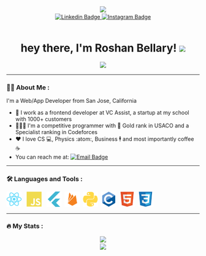 <div id="header" align="center">
  <img src="https://media.giphy.com/media/u2pmTWUi0MXjyrMaVj/giphy.gif" width="100"/>
</div>
<div id="badges" align="center">
  <a href="https://www.linkedin.com/in/roshanbellary/">
      <img src="https://img.shields.io/badge/LinkedIn-blue?logo=linkedin&logoColor=white&style=for-the-badge" alt="Linkedin Badge"/>
  </a>
  <a href="https://www.instagram.com/roshan.bellary/">
      <img src="https://img.shields.io/badge/Instagram-red?logo=instagram&logoColor=white&style=for-the-badge" alt="Instagram Badge"/>
  </a>
</div>
<div align="center">
   <img src="https://komarev.com/ghpvc/?username=roshanbellary&style=flat-square&color=blue" alt=""/>
  <h1>
    hey there, I'm Roshan Bellary!
    <img src="https://media.giphy.com/media/hvRJCLFzcasrR4ia7z/giphy.gif" width="30px"/>
  </h1>
</div>
<div align="center">
  <img src="https://media.giphy.com/media/dWesBcTLavkZuG35MI/giphy.gif" width="500" height="auto"/>
</div>

---

### 👨‍🦱 About Me :
I'm a Web/App Developer from San Jose, California
- 🔭 I work as a frontend developer at VC Assist, a startup at my school with 1000+ customers
- 🧑🏽‍💻 I'm a competitive programmer with 🏅 Gold rank in USACO and a Specialist ranking in Codeforces
- ❤️ I love CS 💻, Physics :atom:, Business 🕴️ and most importantly coffee ☕
- You can reach me at: [![Email Badge](https://img.shields.io/badge/-roshan-blue?style=flat&logo=Gmail&logoColor=white)](mailto:roshan.bellary@gmail.com)

---

### :hammer_and_wrench: Languages and Tools :
<div>
  <img src="https://github.com/devicons/devicon/blob/master/icons/react/react-original.svg" title="React"  width="40" height="40"/> &nbsp;
  <img src="https://github.com/devicons/devicon/blob/master/icons/javascript/javascript-plain.svg" title="Javascript"  width="40" height="40"/> &nbsp;
  <img src="https://github.com/devicons/devicon/blob/master/icons/flutter/flutter-plain.svg" title="Flutter"  width="40" height="40"/>&nbsp;
  <img src="https://github.com/devicons/devicon/blob/master/icons/firebase/firebase-plain.svg" title="Firebase" width="40" height="40"/>&nbsp;
  <img src="https://github.com/devicons/devicon/blob/master/icons/python/python-plain.svg" title="Python" width="40" height="40"/>&nbsp;
  <img src="https://github.com/devicons/devicon/blob/master/icons/c/c-original.svg" title="C++" width="40" height="40"/>&nbsp;
  <img src="https://github.com/devicons/devicon/blob/master/icons/html5/html5-original.svg" title="Html" width="40" height="40"/>&nbsp;
  <img src="https://github.com/devicons/devicon/blob/master/icons/css3/css3-original.svg" title="Css" width="40" height="40"/>&nbsp;
</div>

---

### :fire: My Stats :

<div align="center">
  <img src="http://github-readme-streak-stats.herokuapp.com?user=roshanbellary&theme=dark&background=000000"/>
</div>
<div align="center"/>
  <img src="https://github-readme-stats.vercel.app/api/top-langs/?username=roshanbellary&layout=compact&theme=vision-friendly-dark"/>
</div>
<!--
**roshanbellary/roshanbellary** is a ✨ _special_ ✨ repository because its `README.md` (this file) appears on your GitHub profile.

Here are some ideas to get you started:

- 🔭 I’m currently working on ...
- 🌱 I’m currently learning ...
- 👯 I’m looking to collaborate on ...
- 🤔 I’m looking for help with ...
- 💬 Ask me about ...
- 📫 How to reach me: ...
- 😄 Pronouns: ...
- ⚡ Fun fact: ...
-->
